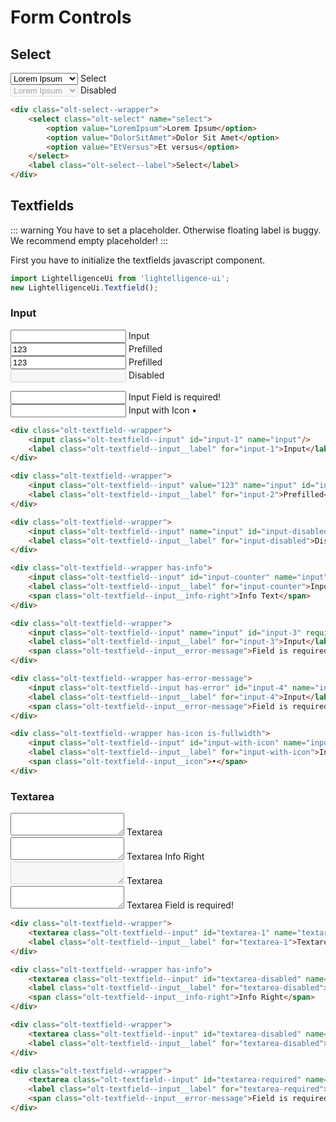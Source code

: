 # Form Controls

## Select
<div class="olt-select--wrapper olt-spacing--s-top">
    <select class="olt-select" name="select">
        <option value="LoremIpsum">Lorem Ipsum</option>
        <option value="DolorSitAmet">Dolor Sit Amet</option>
        <option value="EtVersus">Et versus</option>
    </select>
    <label class="olt-select--label">Select</label>
</div>

<div class="olt-select--wrapper olt-spacing--s-left">
    <select class="olt-select" name="select" disabled>
        <option value="LoremIpsum">Lorem Ipsum</option>
        <option value="DolorSitAmet">Dolor Sit Amet</option>
        <option value="EtVersus">Et versus</option>
    </select>
    <label class="olt-select--label">Disabled</label>
</div>

````html
<div class="olt-select--wrapper">
    <select class="olt-select" name="select">
        <option value="LoremIpsum">Lorem Ipsum</option>
        <option value="DolorSitAmet">Dolor Sit Amet</option>
        <option value="EtVersus">Et versus</option>
    </select>
    <label class="olt-select--label">Select</label>
</div>
````

## Textfields

::: warning
You have to set a placeholder. Otherwise floating label is buggy.<br>
We recommend empty placeholder!
:::

First you have to initialize the textfields javascript component.
````javascript
import LightelligenceUi from 'lightelligence-ui';
new LightelligenceUi.Textfield();
````

### Input
<div class="olt-textfield--wrapper is-fullwidth">
    <input class="olt-textfield--input" id="input-1" name="input"/>
    <label class="olt-textfield--input__label" for="input-1">Input</label>
</div>

<div class="olt-textfield--wrapper is-fullwidth">
    <input class="olt-textfield--input" value="123" name="input" id="input-2"/>
    <label class="olt-textfield--input__label" for="input-2">Prefilled</label>
</div>

<div class="olt-textfield--wrapper is-fullwidth">
    <input class="olt-textfield--input" value="123" name="input" id="input-2"/>
    <label class="olt-textfield--input__label" for="input-2">Prefilled</label>
</div>

<div class="olt-textfield--wrapper is-fullwidth">
    <input class="olt-textfield--input" name="input" id="input-disabled" disabled/>
    <label class="olt-textfield--input__label" for="input-disabled">Disabled</label>
</div>

<input-counter></input-counter>

<div class="olt-textfield--wrapper">
    <input class="olt-textfield--input" name="input" id="input-3" required/>
    <label class="olt-textfield--input__label" for="input-3">Input</label>
    <span class="olt-textfield--input__error-message">Field is required!</span>
</div>

<div class="olt-textfield--wrapper has-icon is-fullwidth">
    <input class="olt-textfield--input" id="input-with-icon" name="input"/>
    <label class="olt-textfield--input__label" for="input-with-icon">Input with Icon</label>
    <span class="olt-textfield--input__icon">•</span>
</div>

<textfields-helper></textfields-helper>

````html
<div class="olt-textfield--wrapper">
    <input class="olt-textfield--input" id="input-1" name="input"/>
    <label class="olt-textfield--input__label" for="input-1">Input</label>
</div>

<div class="olt-textfield--wrapper">
    <input class="olt-textfield--input" value="123" name="input" id="input-2"/>
    <label class="olt-textfield--input__label" for="input-2">Prefilled</label>
</div>

<div class="olt-textfield--wrapper">
    <input class="olt-textfield--input" name="input" id="input-disabled" disabled/>
    <label class="olt-textfield--input__label" for="input-disabled">Disabled</label>
</div>

<div class="olt-textfield--wrapper has-info">
    <input class="olt-textfield--input" id="input-counter" name="input"/>
    <label class="olt-textfield--input__label" for="input-counter">Input with Counter</label>
    <span class="olt-textfield--input__info-right">Info Text</span>
</div>

<div class="olt-textfield--wrapper">
    <input class="olt-textfield--input" name="input" id="input-3" required/>
    <label class="olt-textfield--input__label" for="input-3">Input</label>
    <span class="olt-textfield--input__error-message">Field is required!</span>
</div>

<div class="olt-textfield--wrapper has-error-message">
    <input class="olt-textfield--input has-error" id="input-4" name="input" required/>
    <label class="olt-textfield--input__label" for="input-4">Input</label>
    <span class="olt-textfield--input__error-message">Field is required!</span>
</div>

<div class="olt-textfield--wrapper has-icon is-fullwidth">
    <input class="olt-textfield--input" id="input-with-icon" name="input"/>
    <label class="olt-textfield--input__label" for="input-with-icon">Input with Icon</label>
    <span class="olt-textfield--input__icon">•</span>
</div>
````

### Textarea

<div class="olt-textfield--wrapper">
    <textarea class="olt-textfield--input" id="textarea-1" name="textarea"></textarea>
    <label class="olt-textfield--input__label" for="textarea-1">Textarea</label>
</div>
<div class="olt-textfield--wrapper has-info is-fullwidth">
    <textarea class="olt-textfield--input" id="textarea-disabled" name="textarea"></textarea>
    <label class="olt-textfield--input__label" for="textarea-disabled">Textarea</label>
    <span class="olt-textfield--input__info-right">Info Right</span>
</div>
<div class="olt-textfield--wrapper is-fullwidth">
    <textarea class="olt-textfield--input" id="textarea-disabled" name="textarea" disabled></textarea>
    <label class="olt-textfield--input__label" for="textarea-disabled">Textarea</label>
</div>
<div class="olt-textfield--wrapper is-fullwidth">
    <textarea class="olt-textfield--input" id="textarea-required" name="textarea" required></textarea>
    <label class="olt-textfield--input__label" for="textarea-required">Textarea</label>
    <span class="olt-textfield--input__error-message">Field is required!</span>
</div>

````html
<div class="olt-textfield--wrapper">
    <textarea class="olt-textfield--input" id="textarea-1" name="textarea"></textarea>
    <label class="olt-textfield--input__label" for="textarea-1">Textarea</label>
</div>

<div class="olt-textfield--wrapper has-info">
    <textarea class="olt-textfield--input" id="textarea-disabled" name="textarea" required></textarea>
    <label class="olt-textfield--input__label" for="textarea-disabled">Textarea</label>
    <span class="olt-textfield--input__info-right">Info Right</span>
</div>

<div class="olt-textfield--wrapper">
    <textarea class="olt-textfield--input" id="textarea-disabled" name="textarea" disabled></textarea>
    <label class="olt-textfield--input__label" for="textarea-disabled">Textarea</label>
</div>

<div class="olt-textfield--wrapper">
    <textarea class="olt-textfield--input" id="textarea-required" name="textarea" required></textarea>
    <label class="olt-textfield--input__label" for="textarea-required">Textarea</label>
    <span class="olt-textfield--input__error-message">Field is required!</span>
</div>
````